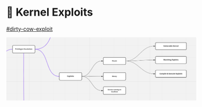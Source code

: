# 🏁 Kernel Exploits

[#dirty-cow-exploit](example.md#dirty-cow-exploit "mention")



![](<../.gitbook/assets/Screen Shot 2022-04-11 at 7.05.59 PM.png>)
